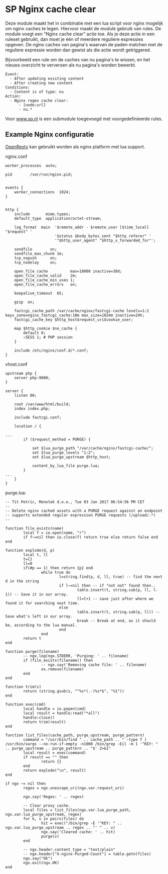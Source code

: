 # SP Nginx cache clear

Deze module maakt het in combinatie met een lua script voor nginx mogelijk om nginx caches te legen. Hiervoor maakt de module gebruik van rules. De module voegt een "Nginx cache clear" actie toe. Als je deze actie in een ruleset gebruikt, dan moet je één of meerdere reguliere expressies opgeven. De nginx caches van pagina's waarvan de paden matchen met de reguliere expressie worden dan gewist als die actie wordt getriggered.

Bijvoorbeeld een rule om de caches van nu pagina's te wissen, en het nieuws overzicht te verversen als nu pagina's worden bewerkt.
~~~
Event:
  - After updating existing content
  - After creating new content
Conditions:
  - Content is of type: nu
Action:
  - Nginx regex cache clear: 
      - [node:url]
      - nu.*
~~~

Voor www.sp.nl is een submodule toegevoegd met voorgedefinieerde rules.

## Example Nginx configuratie

[OpenResty](https://openresty.org/en/) kan gebruikt worden als nginx platform met lua support.

nginx.conf
~~~
worker_processes  auto;

pid        /var/run/nginx.pid;


events {
    worker_connections  1024;
}


http {
    include       mime.types;
    default_type  application/octet-stream;

    log_format  main  '$remote_addr - $remote_user [$time_local] "$request" '
                      '$status $body_bytes_sent "$http_referer" '
                      '"$http_user_agent" "$http_x_forwarded_for"';

    sendfile        on;
    sendfile_max_chunk 1m;
    tcp_nopush      on;
    tcp_nodelay     on;

    open_file_cache          max=10000 inactive=30d;
    open_file_cache_valid    2m;
    open_file_cache_min_uses 1;
    open_file_cache_errors   on;

    keepalive_timeout  65;

    gzip  on;

    fastcgi_cache_path /var/cache/nginx/fastcgi-cache levels=1:2 keys_zone=nginx_fastcgi_cache:10m max_size=1024m inactive=24h;
    fastcgi_cache_key $http_host$request_uri$cookie_user;

    map $http_cookie $no_cache {
        default 0;
        ~SESS 1; # PHP session
    }

    include /etc/nginx/conf.d/*.conf;
}

~~~

vhost.conf
~~~
upstream php {
    server php:9000;
}

server {
    listen 80;

    root /var/www/html/build;
    index index.php;

    include fastcgi.conf;

    location / {

...
        if ($request_method = PURGE) {

            set $lua_purge_path "/var/cache/nginx/fastcgi-cache/";
            set $lua_purge_levels "1:2";
            set $lua_purge_upstream $http_host;

            content_by_lua_file purge.lua;
        }
...
    }
}
~~~

purge.lua:
~~~
-- Tit Petric, Monotek d.o.o., Tue 03 Jan 2017 06:54:56 PM CET
--
-- Delete nginx cached assets with a PURGE request against an endpoint
-- supports extended regular expression PURGE requests (/upload/.*)
--

function file_exists(name)
        local f = io.open(name, "r")
        if f~=nil then io.close(f) return true else return false end
end

function explode(d, p)
        local t, ll
        t={}
        ll=0
        if(#p == 1) then return {p} end
                while true do
                        l=string.find(p, d, ll, true) -- find the next d in the string
                        if l~=nil then -- if "not not" found then..
                                table.insert(t, string.sub(p, ll, l-1)) -- Save it in our array.
                                ll=l+1 -- save just after where we found it for searching next time.
                        else
                                table.insert(t, string.sub(p, ll)) -- Save what's left in our array.
                                break -- Break at end, as it should be, according to the lua manual.
                        end
                end
        return t
end

function purge(filename)
        -- ngx.log(ngx.STDERR, 'Purging: ' .. filename)
        if (file_exists(filename)) then
                -- ngx.say('Removing cache file: ' .. filename)
                os.remove(filename)
        end
end

function trim(s)
        return (string.gsub(s, "^%s*(.-)%s*$", "%1"))
end

function exec(cmd)
        local handle = io.popen(cmd)
        local result = handle:read("*all")
        handle:close()
        return trim(result)
end

function list_files(cache_path, purge_upstream, purge_pattern)
        command = "/usr/bin/find " .. cache_path .. " -type f | /usr/bin/xargs --no-run-if-empty -n1000 /bin/grep -Eil -m 1 '^KEY: " .. purge_upstream .. purge_pattern .. "$' 2>&1"
        local result = exec(command)
        if result == "" then
                return {}
        end
        return explode("\n", result)
end

if ngx ~= nil then
        regex = ngx.unescape_uri(ngx.var.request_uri)

        ngx.say('Regex: ' .. regex)

        -- Clear proxy cache.
        local files = list_files(ngx.var.lua_purge_path, ngx.var.lua_purge_upstream, regex)
        for k, v in pairs(files) do
                hit = exec("/bin/grep -E '^KEY: " .. ngx.var.lua_purge_upstream .. regex .. "' " .. v)
                ngx.say('Cleared cache: ' .. hit)
                purge(v)
        end

        -- ngx.header.content_type = "text/plain"
        -- ngx.header["X-nginx-Purged-Count"] = table.getn(files)
        ngx.say("Ok")
        ngx.exit(ngx.OK)
end

~~~